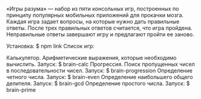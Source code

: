 «Игры разума» — набор из пяти консольных игр, построенных по принципу популярных мобильных приложений для прокачки мозга. Каждая игра задает вопросы, на которые нужно дать правильные ответы. После трех правильных ответов считается, что игра пройдена. Неправильные ответы завершают игру и предлагают пройти ее заново.

Установка: $ npm link
Список игр:

Калькулятор. Арифметические выражения, которые необходимо вычислить. Запуск: $ brain-calc
Прогрессия. Поиск пропущенных чисел в последовательности чисел. Запуск: $ brain-progression
Определение четного числа. Запуск: $ brain-even
Определение наибольшего общего делителя. Запуск: $ brain-gcd
Определение простого числа. Запуск: $ brain-prime